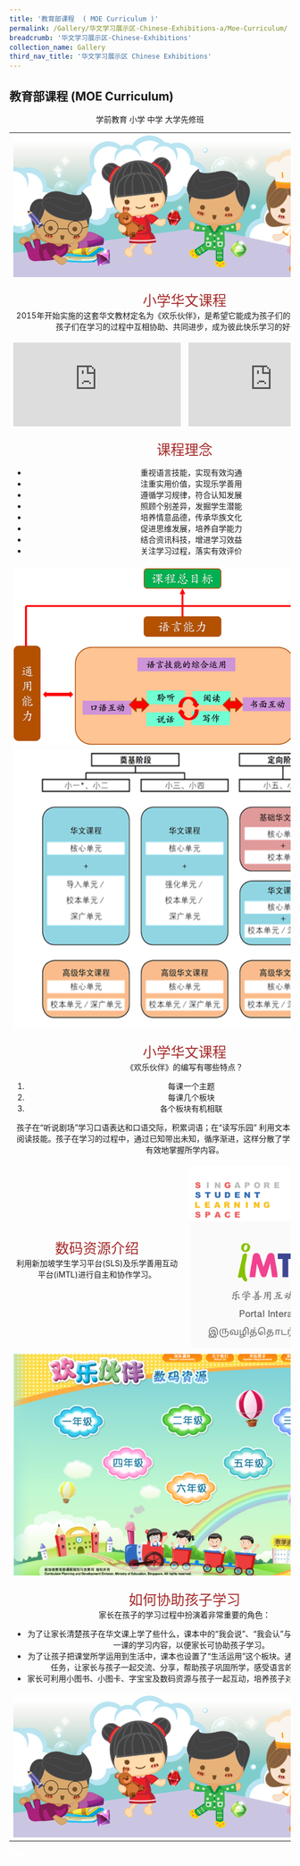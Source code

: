 ```yaml
---
title: '教育部课程  ( MOE Curriculum )'
permalink: /Gallery/华文学习展示区-Chinese-Exhibitions-a/Moe-Curriculum/
breadcrumb: '华文学习展示区-Chinese-Exhibitions'
collection_name: Gallery
third_nav_title: '华文学习展示区 Chinese Exhibitions'
---
```


##  	教育部课程  (MOE Curriculum)
<html>
<body>
<style>

 .tab img{
   width: 50%;
 }
  </style>
<div style="margin-top:auto;margin-bottom:auto;text-align:center;">
<div class="tab">
  <a href="#Prech"><div style="display:inline-block;" class="btnClass">学前教育</div></a>
  <a href="#Pri"><div style="display:inline-block;" class="btnClass">小学</div></a>
  <a href="#Sec"><div style="display:inline-block;" class="btnClass">中学</div></a>
  <a href="#PreU"><div style="display:inline-block;" class="btnClass">大学先修班</div></a><br/>

<div id="Pri" style="display:block;">
<table>
<tr><td colspan="2"><img src="/images/footerBanner.png"></td></tr>
 <tr><td colspan="2"><p><span style="color:#A52A2A;font-size:25px"> 小学华文课程 </span><br/>
  2015年开始实施的这套华文教材定名为《欢乐伙伴》，是希望它能成为孩子们的学习良伴，也希望孩子们在学习的过程中互相协助、共同进步，成为彼此快乐学习的好伙伴。
</p></td></tr>
 <tr>
  <p>
   <td> 
  <iframe src="https://www.youtube.com/embed/M5BPpRfkbO8" frameborder="0" allow="accelerometer; autoplay; encrypted-media; gyroscope; picture-in-picture" allowfullscreen></iframe></td> 
  <td>
  <iframe src="https://www.youtube.com/embed/M5BPpRfkbO8" frameborder="0" allow="accelerometer; autoplay; encrypted-media; gyroscope; picture-in-picture" allowfullscreen></iframe></td>
  </p>
 </tr>
 <tr><td colspan="2"><p><span style="color:#A52A2A;font-size:25px">课程理念 </span><br />
  <ul>
  <li>重视语言技能，实现有效沟通</li>
  <li>注重实用价值，实现乐学善用</li>
  <li>遵循学习规律，符合认知发展</li>
   <li>照顾个别差异，发掘学生潜能</li>
  <li>培养情意品德，传承华族文化</li>
  <li>促进思维发展，培养自学能力</li>
  <li>结合资讯科技，增进学习效益</li>
  <li>关注学习过程，落实有效评价</li>
</ul></p>
 </td></tr>
 <tr><td colspan="2"><img src="/images/Picture3.png"></td></tr>
<tr><td colspan="2"><img src="/images/Picture4.png"></td></tr>
 <tr><td colspan="2">
 <p> <span style="color:#A52A2A;font-size:25px"> 小学华文课程 </span><br />
    《欢乐伙伴》的编写有哪些特点？
    <ol>
     <li>每课一个主题</li>
     <li>每课几个板块</li>
     <li>各个板块有机相联</li>
    </ol>
    孩子在“听说剧场”学习口语表达和口语交际，积累词语；在“读写乐园” 利用文本学习字、词、句与阅读技能。孩子在学习的过程中，通过已知带出未知，循序渐进，这样分散了学习难点，使他们能有效地掌握所学内容。
    </p></td></tr>
 <tr><td><span style="color:#A52A2A;font-size:25px">数码资源介绍 </span><br/>利用新加坡学生学习平台(SLS)及乐学善用互动平台(iMTL)进行自主和协作学习。</td> <td><img src="/images/Slid8-1.png"><br/> <img src="/images/slide8-2.png"></td></tr>
 <tr><td colspan="2"><img src="/images/Picture2.png"></td></tr>
 <tr><td colspan="2">
 <p> <span style="color:#A52A2A;font-size:25px"> 如何协助孩子学习</span>
    <br/>家长在孩子的学习过程中扮演着非常重要的角色：
    <ul>
     <li>为了让家长清楚孩子在华文课上学了些什么，课本中的“我会说”、“我会认”与“我会写” 列出了每一课的学习内容，以便家长可协助孩子学习。</li>
     <li>为了让孩子把课堂所学运用到生活中，课本也设置了“生活运用”这个板块。通过一些小活动和小任务，让家长与孩子一起交流、分享，帮助孩子巩固所学，感受语言的实用价值。</li>
     <li>家长可利用小图书、小图卡、字宝宝及数码资源与孩子一起互动，培养孩子对华文华语的兴趣。</li>
    </ul>
 </p></td></tr>
 <tr><td colspan="2"><img style="width:100%" src="/images/footerBanner.png"></td></tr>
</table>
</div>

</div>
</div>

<div class="btntop"><a href="#top" style="text-decoration:none;"><span style="color:white"><b>Top</b></span></a></div>


